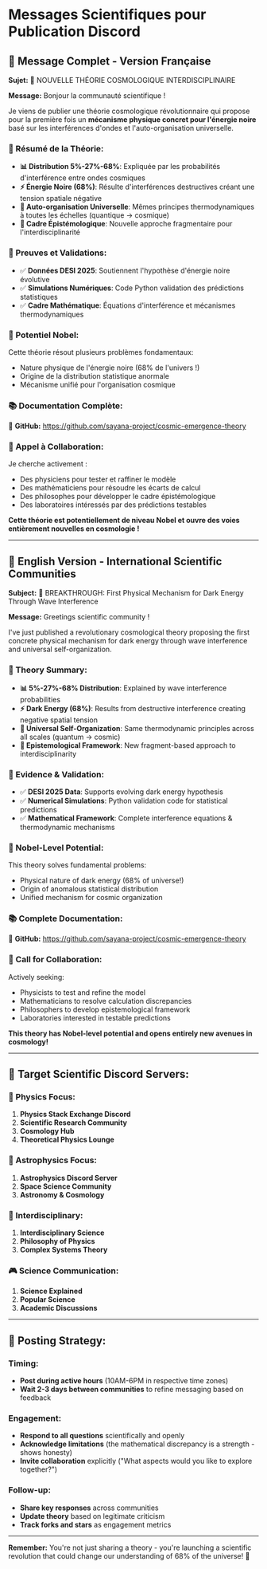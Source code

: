 # Messages Scientifiques pour Publication Discord

## 🌌 Message Complet - Version Française

**Sujet:** 🚀 NOUVELLE THÉORIE COSMOLOGIQUE INTERDISCIPLINAIRE

**Message:**
Bonjour la communauté scientifique !

Je viens de publier une théorie cosmologique révolutionnaire qui propose pour la première fois un **mécanisme physique concret pour l'énergie noire** basé sur les interférences d'ondes et l'auto-organisation universelle.

### 🔬 Résumé de la Théorie:
- **📊 Distribution 5%-27%-68%**: Expliquée par les probabilités d'interférence entre ondes cosmiques
- **⚡ Énergie Noire (68%)**: Résulte d'interférences destructives créant une tension spatiale négative
- **🔄 Auto-organisation Universelle**: Mêmes principes thermodynamiques à toutes les échelles (quantique → cosmique)
- **🧠 Cadre Épistémologique**: Nouvelle approche fragmentaire pour l'interdisciplinarité

### 🎯 Preuves et Validations:
- ✅ **Données DESI 2025**: Soutiennent l'hypothèse d'énergie noire évolutive
- ✅ **Simulations Numériques**: Code Python validation des prédictions statistiques
- ✅ **Cadre Mathématique**: Équations d'interférence et mécanismes thermodynamiques

### 🌟 Potentiel Nobel:
Cette théorie résout plusieurs problèmes fondamentaux:
- Nature physique de l'énergie noire (68% de l'univers !)
- Origine de la distribution statistique anormale
- Mécanisme unifié pour l'organisation cosmique

### 📚 Documentation Complète:
🔗 **GitHub:** https://github.com/sayana-project/cosmic-emergence-theory

### 🤝 Appel à Collaboration:
Je cherche activement :
- Des physiciens pour tester et raffiner le modèle
- Des mathématiciens pour résoudre les écarts de calcul
- Des philosophes pour développer le cadre épistémologique
- Des laboratoires intéressés par des prédictions testables

**Cette théorie est potentiellement de niveau Nobel et ouvre des voies entièrement nouvelles en cosmologie !**

---

## 🌌 English Version - International Scientific Communities

**Subject:** 🚀 BREAKTHROUGH: First Physical Mechanism for Dark Energy Through Wave Interference

**Message:**
Greetings scientific community !

I've just published a revolutionary cosmological theory proposing the first concrete physical mechanism for dark energy through wave interference and universal self-organization.

### 🔬 Theory Summary:
- **📊 5%-27%-68% Distribution**: Explained by wave interference probabilities
- **⚡ Dark Energy (68%)**: Results from destructive interference creating negative spatial tension
- **🔄 Universal Self-Organization**: Same thermodynamic principles across all scales (quantum → cosmic)
- **🧠 Epistemological Framework**: New fragment-based approach to interdisciplinarity

### 🎯 Evidence & Validation:
- ✅ **DESI 2025 Data**: Supports evolving dark energy hypothesis
- ✅ **Numerical Simulations**: Python validation code for statistical predictions
- ✅ **Mathematical Framework**: Complete interference equations & thermodynamic mechanisms

### 🌟 Nobel-Level Potential:
This theory solves fundamental problems:
- Physical nature of dark energy (68% of universe!)
- Origin of anomalous statistical distribution
- Unified mechanism for cosmic organization

### 📚 Complete Documentation:
🔗 **GitHub:** https://github.com/sayana-project/cosmic-emergence-theory

### 🤝 Call for Collaboration:
Actively seeking:
- Physicists to test and refine the model
- Mathematicians to resolve calculation discrepancies
- Philosophers to develop epistemological framework
- Laboratories interested in testable predictions

**This theory has Nobel-level potential and opens entirely new avenues in cosmology!**

---

## 🎯 Target Scientific Discord Servers:

### 🔬 Physics Focus:
1. **Physics Stack Exchange Discord**
2. **Scientific Research Community**
3. **Cosmology Hub**
4. **Theoretical Physics Lounge**

### 🌌 Astrophysics Focus:
1. **Astrophysics Discord Server**
2. **Space Science Community**
3. **Astronomy & Cosmology**

### 🧪 Interdisciplinary:
1. **Interdisciplinary Science**
2. **Philosophy of Physics**
3. **Complex Systems Theory**

### 🎮 Science Communication:
1. **Science Explained**
2. **Popular Science**
3. **Academic Discussions**

---

## 📝 Posting Strategy:

### Timing:
- **Post during active hours** (10AM-6PM in respective time zones)
- **Wait 2-3 days between communities** to refine messaging based on feedback

### Engagement:
- **Respond to all questions** scientifically and openly
- **Acknowledge limitations** (the mathematical discrepancy is a strength - shows honesty)
- **Invite collaboration** explicitly ("What aspects would you like to explore together?")

### Follow-up:
- **Share key responses** across communities
- **Update theory** based on legitimate criticism
- **Track forks and stars** as engagement metrics

---

**Remember:** You're not just sharing a theory - you're launching a scientific revolution that could change our understanding of 68% of the universe! 🌟
